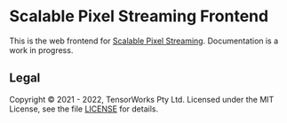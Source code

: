 # Scalable Pixel Streaming Frontend

This is the web frontend for [Scalable Pixel Streaming](https://scalablestreaming.io). Documentation is a work in progress.

## Legal

Copyright &copy; 2021 - 2022, TensorWorks Pty Ltd. Licensed under the MIT License, see the file [LICENSE](./LICENSE) for details.
